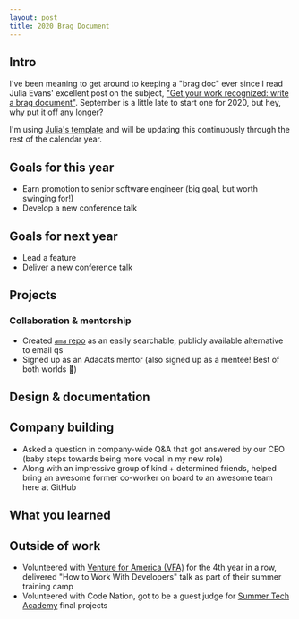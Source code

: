 ```yaml
---
layout: post
title: 2020 Brag Document
---
```


## Intro

I've been meaning to get around to keeping a "brag doc" ever since I read Julia Evans' excellent post on the subject, ["Get your work recognized: write a brag document"](https://jvns.ca/blog/brag-documents). September is a little late to start one for 2020, but hey, why put it off any longer?

I'm using [Julia's template](https://jvns.ca/blog/brag-documents/#template) and will be updating this continuously through the rest of the calendar year.


## Goals for this year

<!--
List your major goals here! Sharing your goals with your manager & coworkers is really nice because it helps them see how they can support you in accomplishing those goals!
-->

- Earn promotion to senior software engineer (big goal, but worth swinging for!)
- Develop a new conference talk

## Goals for next year

<!--
If it's getting towards the end of the year, maybe start writing down what you think your goals for next year might be.
-->

- Lead a feature
- Deliver a new conference talk

## Projects

<!--
For each one, go through:

- What your contributions were (did you come up with the design? Which components did you build? Was there some useful insight like "wait, we can cut scope and do what we want by doing way less work" that you came up with?)
- The impact of the project - who was it for? Are there numbers you can attach to it? (saved X dollars? shipped new feature that has helped sell Y big deals? Improved performance by X%? Used by X internal users every day?). Did it support some important non-numeric company goal (required to pass an audit? helped retain an important user?)

Remember: don't forget to explain what the results of you work actually were! It's often important to go back a few months later and fill in what actually happened after you launched the project.
-->

### Collaboration & mentorship

<!--
Examples of things in this category:

- Helping others in an area you're an expert in (like "other engineers regularly ask me for one-off help solving weird bugs in their CSS" or "quoting from the C standard at just the right moment")
- Mentoring interns / helping new team members get started
- Writing really clear emails/meeting notes
- Foundational code that other people built on top of
- Improving monitoring / dashboards / on call
- Any code review that you spent a particularly long time on / that you think was especially important
- Important questions you answered ("helped Risha from OTHER_TEAM with a lot of questions related to Y")
- Mentoring someone on a project ("gave Ben advice from time to time on leading his first big project")
- Giving an internal talk or workshop
-->

- Created [`ama` repo](https://github.com/ktravers/ama) as an easily searchable, publicly available alternative to email qs
- Signed up as an Adacats mentor (also signed up as a mentee! Best of both worlds 🙌)


## Design & documentation

<!--
List design docs & documentation that you worked on

Design docs: I usually just say "wrote design for X" or "reviewed design for X"

Documentation: maybe briefly explain the goal behind this documentation (for example "we were getting a lot of questions about X, so I documented it and now we can answer the questions more quickly")
-->

## Company building

<!--
This is a category we have at work - it basically means "things you did to help the company overall, not just your project / team". Some things that go in here:

- Going above & beyond with interviewing or recruiting (doing campus recruiting, etc)
- Improving important processes, like the interview process or writing better onboarding materials
-->

- Asked a question in company-wide Q&A that got answered by our CEO (baby steps towards being more vocal in my new role)
- Along with an impressive group of kind + determined friends, helped bring an awesome former co-worker on board to an awesome team here at GitHub

## What you learned

<!--
Try listing important things you learned or skills you've acquired recently! Some examples of skills you might be learning or improving:

- how to do performance analysis & make code run faster
internals of an important piece of software (like the JVM or Postgres or Linux)
- how to use a library (like React)
- how to use an important tool (like the command line or Firefox dev tools)
- about a specific area of programming (like localization or timezones)
- an area like product management / UX design
- how to write a clear design doc
- a new programming language

It's really easy to lose track of what skills you're learning, and usually when I reflect on this I realize I learned a lot more than I thought and also notice things that I'm not learning that I wish I was.
-->


## Outside of work

<!--
It's also often useful to track accomplishments outside of work, like:

- blog posts
- talks/panels
- open source work
- Industry recognition
-->

- Volunteered with [Venture for America (VFA)](https://ventureforamerica.org/) for the 4th year in a row, delivered "How to Work With Developers" talk as part of their summer training camp
- Volunteered with Code Nation, got to be a guest judge for [Summer Tech Academy](https://codenation.org/spring-tech-academy/) final projects
